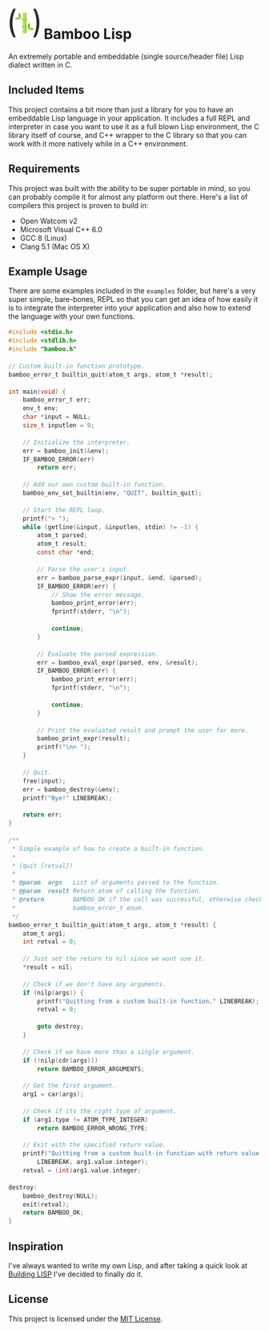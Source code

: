 <h1>
	<img src="https://raw.githubusercontent.com/nathanpc/bamboo-lisp/master/assets/icon/icon-512.png" width="64" height="64" />
	Bamboo Lisp
</h1>

An extremely portable and embeddable (single source/header file) Lisp dialect
written in C.


## Included Items

This project contains a bit more than just a library for you to have an
embeddable Lisp language in your application. It includes a full REPL and
interpreter in case you want to use it as a full blown Lisp environment, the
C library itself of course, and C++ wrapper to the C library so that you can
work with it more natively while in a C++ environment.


## Requirements

This project was built with the ability to be super portable in mind, so you
can probably compile it for almost any platform out there. Here's a list of
compilers this project is proven to build in:

  - Open Watcom v2
  - Microsoft Visual C++ 6.0
  - GCC 8 (Linux)
  - Clang 5.1 (Mac OS X)


## Example Usage

There are some examples included in the `examples` folder, but here's a very
super simple, bare-bones, REPL so that you can get an idea of how easily it is
to integrate the interpreter into your application and also how to extend the
language with your own functions.

```c
#include <stdio.h>
#include <stdlib.h>
#include "bamboo.h"

// Custom built-in function prototype.
bamboo_error_t builtin_quit(atom_t args, atom_t *result);

int main(void) {
	bamboo_error_t err;
	env_t env;
	char *input = NULL;
	size_t inputlen = 0;

	// Initialize the interpreter.
	err = bamboo_init(&env);
	IF_BAMBOO_ERROR(err)
		return err;

	// Add our own custom built-in function.
	bamboo_env_set_builtin(env, "QUIT", builtin_quit);

	// Start the REPL loop.
	printf("> ");
	while (getline(&input, &inputlen, stdin) != -1) {
		atom_t parsed;
		atom_t result;
		const char *end;

		// Parse the user's input.
		err = bamboo_parse_expr(input, &end, &parsed);
		IF_BAMBOO_ERROR(err) {
			// Show the error message.
			bamboo_print_error(err);
			fprintf(stderr, "\n");

			continue;
		}

		// Evaluate the parsed expression.
		err = bamboo_eval_expr(parsed, env, &result);
		IF_BAMBOO_ERROR(err) {
			bamboo_print_error(err);
			fprintf(stderr, "\n");

			continue;
		}

		// Print the evaluated result and prompt the user for more.
		bamboo_print_expr(result);
		printf("\n> ");
	}

	// Quit.
	free(input);
	err = bamboo_destroy(&env);
	printf("Bye!" LINEBREAK);

	return err;
}

/**
 * Simple example of how to create a built-in function.
 *
 * (quit [retval])
 *
 * @param  args   List of arguments passed to the function.
 * @param  result Return atom of calling the function.
 * @return        BAMBOO_OK if the call was successful, otherwise check the
 *                bamboo_error_t enum.
 */
bamboo_error_t builtin_quit(atom_t args, atom_t *result) {
	atom_t arg1;
	int retval = 0;

	// Just set the return to nil since we wont use it.
	*result = nil;

	// Check if we don't have any arguments.
	if (nilp(args)) {
		printf("Quitting from a custom built-in function." LINEBREAK);
		retval = 0;

		goto destroy;
	}

	// Check if we have more than a single argument.
	if (!nilp(cdr(args)))
		return BAMBOO_ERROR_ARGUMENTS;

	// Get the first argument.
	arg1 = car(args);

	// Check if its the right type of argument.
	if (arg1.type != ATOM_TYPE_INTEGER)
		return BAMBOO_ERROR_WRONG_TYPE;

	// Exit with the specified return value.
	printf("Quitting from a custom built-in function with return value %lld."
		LINEBREAK, arg1.value.integer);
	retval = (int)arg1.value.integer;

destroy:
	bamboo_destroy(NULL);
	exit(retval);
	return BAMBOO_OK;
}
```


## Inspiration

I've always wanted to write my own Lisp, and after taking a quick look at
[Building LISP](https://lwh.jp/lisp/) I've decided to finally do it.


## License

This project is licensed under the [MIT License](/LICENSE.txt).

